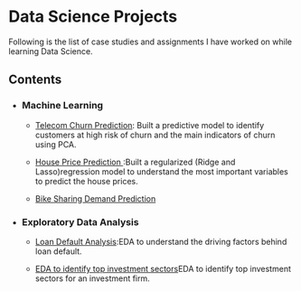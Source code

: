 # Data Science Projects

Following is the list of case studies and assignments I have worked on while learning Data Science. 

## Contents

- ### Machine Learning

  - [Telecom Churn Prediction](Projects/Machine_Learning/Telecom%20Churn%20Prediction%20Case%20Study/telecom_churn.ipynb): Built a predictive model to identify customers at high risk of churn and the main indicators of churn using PCA.

  - [House Price Prediction ](Projects/Machine_Learning/House%20Price%20Prediction/Advanced_linear_Reg_Assign.ipynb):Built a regularized (Ridge and Lasso)regression model to understand the most important variables to predict the house prices.

  - [Bike Sharing Demand Prediction](Projects/Machine_Learning/Rental%20Bike%20Sharing%20Case%20Study/Assignment_mlr.ipynb)
 

 - ### Exploratory Data Analysis

   - [Loan Default Analysis](Projects/EDA/Lending%20Club%20Case%20Study/loan_default.ipynb):EDA to understand the driving factors behind loan default.

   - [EDA to identify top investment sectors](Projects/EDA/Investment%20Analysis/investment_assignment.ipynb)EDA to identify top investment sectors for an investment firm.
